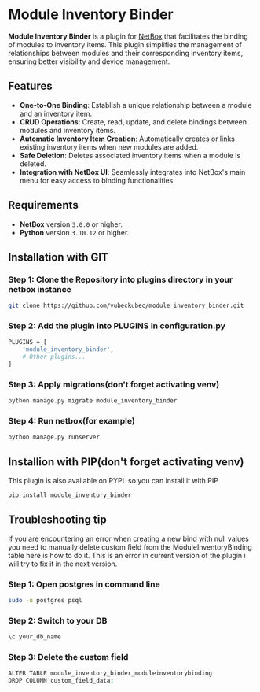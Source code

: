 # Module Inventory Binder

**Module Inventory Binder** is a plugin for [NetBox](https://github.com/netbox-community/netbox) that facilitates the binding of modules to inventory items. This plugin simplifies the management of relationships between modules and their corresponding inventory items, ensuring better visibility and device management.

## Features

- **One-to-One Binding**: Establish a unique relationship between a module and an inventory item.
- **CRUD Operations**: Create, read, update, and delete bindings between modules and inventory items.
- **Automatic Inventory Item Creation**: Automatically creates or links existing inventory items when new modules are added.
- **Safe Deletion**: Deletes associated inventory items when a module is deleted.
- **Integration with NetBox UI**: Seamlessly integrates into NetBox's main menu for easy access to binding functionalities.

## Requirements

- **NetBox** version `3.0.0` or higher.
- **Python** version `3.10.12` or higher.

## Installation with GIT

### Step 1: Clone the Repository into plugins directory in your netbox instance

```bash
git clone https://github.com/vubeckubec/module_inventory_binder.git
```
### Step 2: Add the plugin into PLUGINS in configuration.py

```bash
PLUGINS = [
    'module_inventory_binder',
    # Other plugins...
]
```
### Step 3: Apply migrations(don't forget activating venv)
```bash
python manage.py migrate module_inventory_binder
```
### Step 4: Run netbox(for example)
```bash
python manage.py runserver
```

## Installion with PIP(don't forget activating venv)
This plugin is also available on PYPL so you can install it with PIP
```bash
pip install module_inventory_binder
```

## Troubleshooting tip
If you are encountering an error when creating a new bind with null values you need to manually delete custom field from the ModuleInventoryBinding table here is how to do it. This is an error in current version of the plugin i will try to fix it in the next version.

### Step 1: Open postgres in command line
```bash
sudo -u postgres psql
```

### Step 2: Switch to your DB
```bash
\c your_db_name
```
### Step 3: Delete the custom field
```bash
ALTER TABLE module_inventory_binder_moduleinventorybinding
DROP COLUMN custom_field_data;
```

